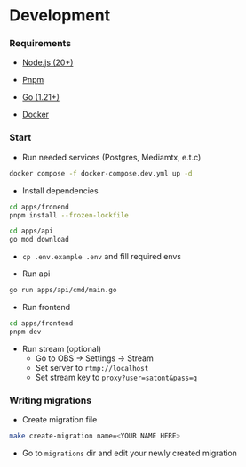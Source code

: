 # Development

### Requirements

* [Node.js (20+)](https://nodejs.org/en)
* [Pnpm](https://pnpm.io/)
* [Go (1.21+)](https://go.dev/)

* [Docker](https://docs.docker.com/engine/)


### Start

* Run needed services (Postgres, Mediamtx, e.t.c)
```bash
docker compose -f docker-compose.dev.yml up -d
```

* Install dependencies
```bash
cd apps/fronend
pnpm install --frozen-lockfile
```

```bash
cd apps/api
go mod download
```

* `cp .env.example .env` and fill required envs

* Run api
```bash
go run apps/api/cmd/main.go
```

* Run frontend
```bash
cd apps/frontend
pnpm dev
```

* Run stream (optional)
    * Go to OBS -> Settings -> Stream
    * Set server to `rtmp://localhost`
    * Set stream key to `proxy?user=satont&pass=q`

### Writing migrations

* Create migration file
```bash
make create-migration name=<YOUR NAME HERE>
```

* Go to `migrations` dir and edit your newly created migration
